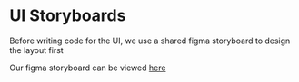 # UI Storyboards

Before writing code for the UI, we use a shared figma storyboard to design the layout first

Our figma storyboard can be viewed [here](https://www.figma.com/file/JTsCGJm5YqiZGhlVyWWMJl/RhymeTime-UI-Sketches?node-id=106%3A28)